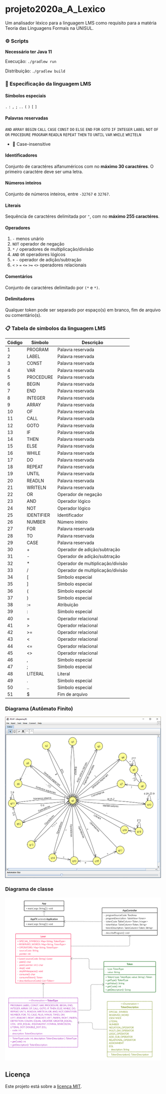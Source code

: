 # projeto2020a_A_Lexico

Um analisador léxico para a linguagem LMS como requisito para a matéria Teoria das Linguagens Formais na UNISUL.

### ⚙️ Scripts

**Necessário ter Java 11**

Execução: `./gradlew run`

Distribuição: `./gradlew build`

### 📘 Especificação da linguagem LMS

#### Símbolos especiais

`.` `:` `,` `;` `..` `(` `)` `[` `]`

#### Palavras reservadas

`AND` `ARRAY` `BEGIN` `CALL` `CASE` `CONST` `DO` `ELSE` `END` `FOR` `GOTO` `IF` `INTEGER` `LABEL` `NOT` `OF` `OR` `PROCEDURE` `PROGRAM` `READLN` `REPEAT` `THEN` `TO` `UNTIL` `VAR` `WHILE` `WRITELN`

- 📝 Case-insensitive

#### Identificadores

Conjunto de caractéres alfanuméricos com no **máximo 30 caractéres**. O primeiro caractére deve ser uma letra.

#### Números inteiros

Conjunto de números inteiros, entre `-32767` e `32767`.

#### Literais

Sequência de caractéres delimitada por `"`, com no **máximo 255 caractéres**.

#### Operadores

1. `-` menos unário
2. `NOT` operador de negação
3. `*` `/` operadores de multiplicação/divisão
4. `AND` `OR` operadores lógicos
5. `+` `-` operador de adição/subtração
6. `<` `>` `=` `<=` `>=` `<>` operadores relacionais

#### Comentários

Conjunto de caractéres delimitado por `(*` e `*)`.

#### Delimitadores

Qualquer token pode ser separado por espaço(s) em branco, fim de arquivo ou comentário(s).

### 📋 Tabela de símbolos da linguagem LMS

| Código | Símbolo    | Descrição                         |
| ------ | ---------- | --------------------------------- |
| 1      | PROGRAM    | Palavra reservada                 |
| 2      | LABEL      | Palavra reservada                 |
| 3      | CONST      | Palavra reservada                 |
| 4      | VAR        | Palavra reservada                 |
| 5      | PROCEDURE  | Palavra reservada                 |
| 6      | BEGIN      | Palavra reservada                 |
| 7      | END        | Palavra reservada                 |
| 8      | INTEGER    | Palavra reservada                 |
| 9      | ARRAY      | Palavra reservada                 |
| 10     | OF         | Palavra reservada                 |
| 11     | CALL       | Palavra reservada                 |
| 12     | GOTO       | Palavra reservada                 |
| 13     | IF         | Palavra reservada                 |
| 14     | THEN       | Palavra reservada                 |
| 15     | ELSE       | Palavra reservada                 |
| 16     | WHILE      | Palavra reservada                 |
| 17     | DO         | Palavra reservada                 |
| 18     | REPEAT     | Palavra reservada                 |
| 19     | UNTIL      | Palavra reservada                 |
| 20     | READLN     | Palavra reservada                 |
| 21     | WRITELN    | Palavra reservada                 |
| 22     | OR         | Operador de negação               |
| 23     | AND        | Operador lógico                   |
| 24     | NOT        | Operador lógico                   |
| 25     | IDENTIFIER | Identificador                     |
| 26     | NUMBER     | Número inteiro                    |
| 27     | FOR        | Palavra reservada                 |
| 28     | TO         | Palavra reservada                 |
| 29     | CASE       | Palavra reservada                 |
| 30     | +          | Operador de adição/subtração      |
| 31     | -          | Operador de adição/subtração      |
| 32     | \*         | Operador de multiplicação/divisão |
| 33     | /          | Operador de multiplicação/divisão |
| 34     | [          | Símbolo especial                  |
| 35     | ]          | Símbolo especial                  |
| 36     | (          | Símbolo especial                  |
| 37     | )          | Símbolo especial                  |
| 38     | :=         | Atribuição                        |
| 39     | :          | Símbolo especial                  |
| 40     | =          | Operador relacional               |
| 41     | >          | Operador relacional               |
| 42     | >=         | Operador relacional               |
| 43     | <          | Operador relacional               |
| 44     | <=         | Operador relacional               |
| 45     | <>         | Operador relacional               |
| 46     | ,          | Símbolo especial                  |
| 47     | ;          | Símbolo especial                  |
| 48     | LITERAL    | Literal                           |
| 49     | .          | Símbolo especial                  |
| 50     | ..         | Símbolo especial                  |
| 51     | \$         | Fim de arquivo                    |

### Diagrama (Autômato Finito)

![Diagrama (Autômato Finito)](/docs/diagrama.png)

### Diagrama de classe

![Diagrama de classe](/docs/diagrama_de_classe.png)

## Licença

Este projeto está sobre a [licença MIT](/LICENSE).
